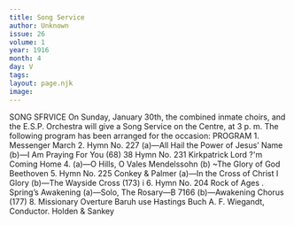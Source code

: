 ```yaml
---
title: Song Service
author: Unknown
issue: 26
volume: 1
year: 1916
month: 4
day: V
tags:
layout: page.njk
image:
---
```

SONG SFRVICE    On Sunday, January 30th, the combined inmate choirs, and the E.S.P. Orchestra will give a Song Service on the Centre, at 3 p. m. The following program has been arranged for the occasion:       PROGRAM    1. Messenger March    2. Hymn No. 227 (a)—All Hail the Power of Jesus’ Name (b)—I Am Praying For You (68) 38 Hymn No. 231 Kirkpatrick Lord ?'m Coming Home 4. (a)—O Hills, O Vales Mendelssohn (b) ~The Glory of God Beethoven 5. Hymn No. 225 Conkey & Palmer (a)—In the Cross of Christ I Glory (b)—The Wayside Cross (173) i 6. Hymn No. 204 Rock of Ages . Spring’s Awakening (a)—Solo, The Rosary—B 7166 (b)—Awakening Chorus (177) 8. Missionary Overture Baruh use Hastings  Buch A. F. Wiegandt, Conductor. Holden & Sankey


